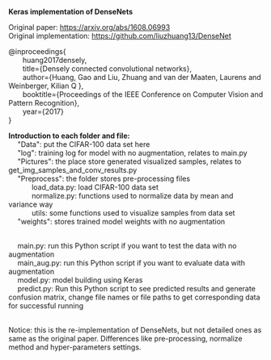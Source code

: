 **Keras implementation of DenseNets**

Original paper: https://arxiv.org/abs/1608.06993 <br>Original implementation: https://github.com/liuzhuang13/DenseNet</br>

@inproceedings{
  <br>&emsp;&emsp;huang2017densely,</br>
  &emsp;&emsp;title={Densely connected convolutional networks},</br>
  &emsp;&emsp;author={Huang, Gao and Liu, Zhuang and van der Maaten, Laurens and Weinberger, Kilian Q },</br>
  &emsp;&emsp;booktitle={Proceedings of the IEEE Conference on Computer Vision and Pattern Recognition},</br>
  &emsp;&emsp;year={2017}</br>
}

**Introduction to each folder and file:**</br>
&emsp; "Data": put the CIFAR-100 data set here</br>
&emsp; "log": training log for model with no augmentation, relates to main.py</br>
&emsp; "Pictures": the place store generated visualized samples, relates to get_img_samples_and_conv_results.py</br>
&emsp; "Preprocess": the folder stores pre-processing files</br>
              &emsp;&emsp;&emsp; load_data.py: load CIFAR-100 data set</br>
              &emsp;&emsp;&emsp; normalize.py: functions used to normalize data by mean and variance way</br>
              &emsp;&emsp;&emsp; utils: some functions used to visualize samples from data set</br>
&emsp; "weights": stores trained model weights with no augmentation</br></br>

&emsp; main.py: run this Python script if you want to test the data with no augmentation</br>
&emsp; main_aug.py: run this Python script if you want to evaluate data with augmentation</br>
&emsp; model.py: model building using Keras</br>
&emsp; predict.py: Run this Python script to see predicted results and generate confusion matrix, change file names or file 
                   paths to get corresponding data for successful running</br></br>

Notice: this is the re-implementation of DenseNets, but not detailed ones as same as the original paper.
        Differences like pre-processing, normalize method and hyper-parameters settings.</br>
